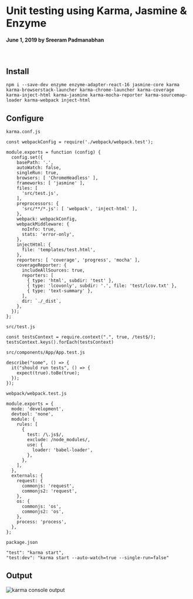# Unit testing using Karma, Jasmine & Enzyme

#### June 1, 2019 by Sreeram Padmanabhan

&nbsp;

## Install

`npm i --save-dev enzyme enzyme-adapter-react-16 jasmine-core karma karma-browserstack-launcher karma-chrome-launcher karma-coverage karma-inject-html karma-jasmine karma-mocha-reporter karma-sourcemap-loader karma-webpack inject-html`

## Configure

`karma.conf.js`

    const webpackConfig = require('./webpack/webpack.test');

    module.exports = function (config) {
      config.set({
        basePath: '.',
        autoWatch: false,
        singleRun: true,
        browsers: [ 'ChromeHeadless' ],
        frameworks: [ 'jasmine' ],
        files: [
          'src/test.js',
        ],
        preprocessors: {
          'src/**/*.js': [ 'webpack', 'inject-html' ],
        },
        webpack: webpackConfig,
        webpackMiddleware: {
          noInfo: true,
          stats: 'error-only',
        },
        injectHtml: {
          file: 'templates/test.html',
        },
        reporters: [ 'coverage', 'progress', 'mocha' ],
        coverageReporter: {
          includeAllSources: true,
          reporters: [
            { type: 'html', subdir: 'test' },
            { type: 'lcovonly', subdir: '.', file: 'test/lcov.txt' },
            { type: 'text-summary' },
          ],
          dir: `./_dist`,
        },
      });
    };

`src/test.js`

    const testsContext = require.context(".", true, /test$/);
    testsContext.keys().forEach(testsContext)


`src/components/App/App.test.js`

    describe("some", () => {
      it("should run tests", () => {
        expect(true).toBe(true);
      });
    });

`webpack/webpack.test.js`

    module.exports = {
      mode: 'development',
      devtool: 'none',
      module: {
        rules: [
          {
            test: /\.js$/,
            exclude: /node_modules/,
            use: {
              loader: 'babel-loader',
            },
          },
        ],
      },
      externals: {
        request: {
          commonjs: 'request',
          commonjs2: 'request',
        },
        os: {
          commonjs: 'os',
          commonjs2: 'os',
        },
        process: 'process',
      },
    };


`package.json`

    "test": "karma start",
    "test:dev": "karma start --auto-watch=true --single-run=false"

## Output

![karma console output](/img/karma-console-output.png "karma console output")
